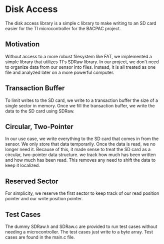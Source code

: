 <!-- Readme needs to be polished. Kinda just dumped all my thoughts here without proofreading or organizing :) -->
# Disk Access
The disk access library is a simple c library to make writing to an SD card easier for the TI microcontroller for the BACPAC project. 

## Motivation
Without access to a more robust filesystem like FAT, we implemented a simple library that utilizes TI's SDRaw library. In our project, we don't need to organize data from our sensor into files. Instead, it is all treated as one file and analyzed later on a more powerful computer.

## Transaction Buffer
To limit writes to the SD card, we write to a transaction buffer the size of a single sector in memory. Once we fill the transaction buffer, we write the data to the SD card using SDRaw.

## Circular, Two-Pointer
In our use case, we write everything to the SD card that comes in from the sensor. We only store that data temporarily. Once the data is read, we no longer need it. Because of this, it made sense to treat the SD card as a circular, two-pointer data structure. we track how much has been written and how much has been read. This removes any need to shift the data to keep it localized.

## Reserved Sector
For simplicity, we reserve the first sector to keep track of our read position pointer and our write position pointer.

## Test Cases
The dummy SDRaw.h and SDRaw.c are provided to run test cases without needing a microcontroller. The test cases just write to a byte array. Test cases are found in the main.c file.